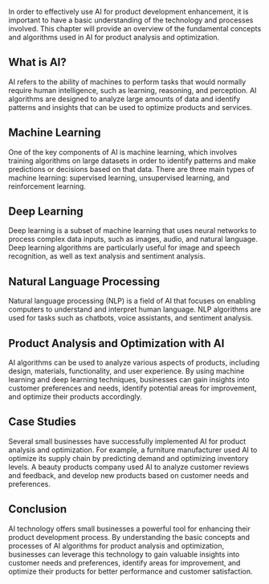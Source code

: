 

In order to effectively use AI for product development enhancement, it is important to have a basic understanding of the technology and processes involved. This chapter will provide an overview of the fundamental concepts and algorithms used in AI for product analysis and optimization.

What is AI?
-----------

AI refers to the ability of machines to perform tasks that would normally require human intelligence, such as learning, reasoning, and perception. AI algorithms are designed to analyze large amounts of data and identify patterns and insights that can be used to optimize products and services.

Machine Learning
----------------

One of the key components of AI is machine learning, which involves training algorithms on large datasets in order to identify patterns and make predictions or decisions based on that data. There are three main types of machine learning: supervised learning, unsupervised learning, and reinforcement learning.

Deep Learning
-------------

Deep learning is a subset of machine learning that uses neural networks to process complex data inputs, such as images, audio, and natural language. Deep learning algorithms are particularly useful for image and speech recognition, as well as text analysis and sentiment analysis.

Natural Language Processing
---------------------------

Natural language processing (NLP) is a field of AI that focuses on enabling computers to understand and interpret human language. NLP algorithms are used for tasks such as chatbots, voice assistants, and sentiment analysis.

Product Analysis and Optimization with AI
-----------------------------------------

AI algorithms can be used to analyze various aspects of products, including design, materials, functionality, and user experience. By using machine learning and deep learning techniques, businesses can gain insights into customer preferences and needs, identify potential areas for improvement, and optimize their products accordingly.

Case Studies
------------

Several small businesses have successfully implemented AI for product analysis and optimization. For example, a furniture manufacturer used AI to optimize its supply chain by predicting demand and optimizing inventory levels. A beauty products company used AI to analyze customer reviews and feedback, and develop new products based on customer needs and preferences.

Conclusion
----------

AI technology offers small businesses a powerful tool for enhancing their product development process. By understanding the basic concepts and processes of AI algorithms for product analysis and optimization, businesses can leverage this technology to gain valuable insights into customer needs and preferences, identify areas for improvement, and optimize their products for better performance and customer satisfaction.
